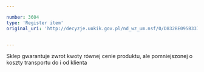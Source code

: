 ```yaml
---

number: 3604
type: 'Register item'
original_uri: 'http://decyzje.uokik.gov.pl/nd_wz_um.nsf/0/D832BE095B3378ECC1257A5D002F8E8A?OpenDocument'


---
```


Sklep gwarantuje zwrot kwoty równej cenie produktu, ale pomniejszonej o koszty transportu do i od klienta
